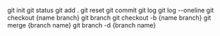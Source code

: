 git init 
git status
git add .
git reset
git commit
git log
git log --oneline
git checkout {name branch}
git branch
git checkout -b {name branch}
git merge {branch name}
git branch -d {branch name}
